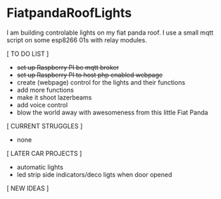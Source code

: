 # FiatpandaRoofLights
I am building controlable lights on my fiat panda roof. I use a small mqtt script on some esp8266 01s with relay modules.

[ TO DO LIST ]
- ~~set up Raspberry PI be mqtt broker~~
- ~~set up Raspberry PI to host php enabled webpage~~
- create (webpage) control for the lights and their functions
- add more functions
- make it shoot lazerbeams
- add voice control
- blow the world away with awesomeness from this little Fiat Panda

[ CURRENT STRUGGLES ]
- none

[ LATER CAR PROJECTS ]
- automatic lights
- led strip side indicators/deco ligts when door opened



[ NEW IDEAS ]

